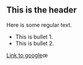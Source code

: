 ## This is the header
   
   Here is some regular text.

   * This is bullet 1.
   * This is bullet 2.

 [Link to google](http://www.google.com)œ

